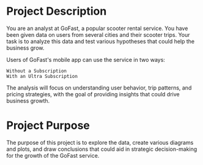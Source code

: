 # Project Description

You are an analyst at GoFast, a popular scooter rental service. You have been given data on users from several cities and their scooter trips. Your task is to analyze this data and test various hypotheses that could help the business grow.

Users of GoFast's mobile app can use the service in two ways:

    Without a Subscription
    With an Ultra Subscription

The analysis will focus on understanding user behavior, trip patterns, and pricing strategies, with the goal of providing insights that could drive business growth.

# Project Purpose

The purpose of this project is to explore the data, create various diagrams and plots, and draw conclusions that could aid in strategic decision-making for the growth of the GoFast service.
